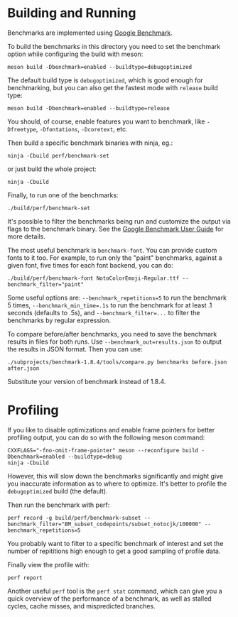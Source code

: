 # Building and Running

Benchmarks are implemented using [Google Benchmark](https://github.com/google/benchmark).

To build the benchmarks in this directory you need to set the benchmark
option while configuring the build with meson:
```
meson build -Dbenchmark=enabled --buildtype=debugoptimized
```

The default build type is `debugoptimized`, which is good enough for
benchmarking, but you can also get the fastest mode with `release`
build type:
```
meson build -Dbenchmark=enabled --buildtype=release
```

You should, of course, enable features you want to benchmark, like
`-Dfreetype`, `-Dfontations`, `-Dcoretext`, etc.

Then build a specific benchmark binaries with ninja, eg.:
```
ninja -Cbuild perf/benchmark-set
```
or just build the whole project:
```
ninja -Cbuild
```

Finally, to run one of the benchmarks:

```
./build/perf/benchmark-set
```

It's possible to filter the benchmarks being run and customize the output
via flags to the benchmark binary. See the
[Google Benchmark User Guide](https://github.com/google/benchmark/blob/main/docs/user_guide.md#user-guide) for more details.

The most useful benchmark is `benchmark-font`. You can provide custom fonts to it too.
For example, to run only the "paint" benchmarks, against a given font, five times for
each font backend, you can do:
```
./build/perf/benchmark-font NotoColorEmoji-Regular.ttf --benchmark_filter="paint"
```

Some useful options are: `--benchmark_repetitions=5` to run the benchmark 5 times,
`--benchmark_min_time=.1s` to run the benchmark for at least .1 seconds (defaults
to .5s), and `--benchmark_filter=...` to filter the benchmarks by regular expression.

To compare before/after benchmarks, you need to save the benchmark results in files
for both runs. Use `--benchmark_out=results.json` to output the results in JSON format.
Then you can use:
```
./subprojects/benchmark-1.8.4/tools/compare.py benchmarks before.json after.json
```
Substitute your version of benchmark instead of 1.8.4.

# Profiling

If you like to disable optimizations and enable frame pointers for better profiling output,
you can do so with the following meson command:
```
CXXFLAGS="-fno-omit-frame-pointer" meson --reconfigure build -Dbenchmark=enabled --buildtype=debug
ninja -Cbuild
```
However, this will slow down the benchmarks significantly and might give you inaccurate
information as to where to optimize. It's better to profile the `debugoptimized` build (the default).

Then run the benchmark with perf:
```
perf record -g build/perf/benchmark-subset --benchmark_filter="BM_subset_codepoints/subset_notocjk/100000" --benchmark_repetitions=5
```
You probably want to filter to a specific benchmark of interest and set the number of
repititions high enough to get a good sampling of profile data.

Finally view the profile with:

```
perf report
```

Another useful `perf` tool is the `perf stat` command, which can give you a quick overview
of the performance of a benchmark, as well as stalled cycles, cache misses, and mispredicted branches.
